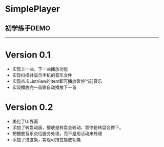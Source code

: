 # SimplePlayer
## 初学练手DEMO
----------------------------
# Version 0.1
- 实现上一曲，下一曲播放功能
- 实现扫描并显示手机的音乐文件
- 实现点击ListView的item即可播放暂停当前音乐
- 实现播放完一首歌自动播放下一首

# Version 0.2
- 美化了UI界面 
- 添加了转盘动画，播放是转盘会转动，暂停是转盘会停下。
- 把播放音乐交给服务处理，而不是用活动来处理 
- 添加了进度条，实现可拖拉播放功能
